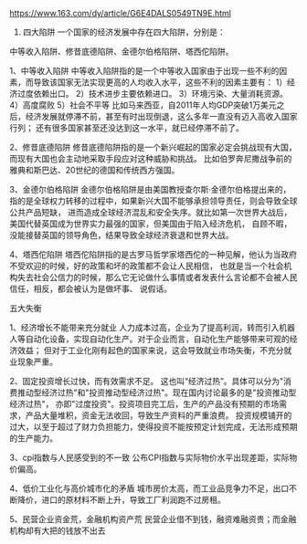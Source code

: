 
https://www.163.com/dy/article/G6E4DALS0549TN9E.html
1. 四大陷阱
   一个国家的经济发展中存在四大陷阱，分别是：

中等收入陷阱、修昔底德陷阱、金德尔伯格陷阱、塔西佗陷阱。

1、中等收入陷阱
中等收入陷阱指的是一个中等收入国家由于出现一些不利的因素，而导致该国家无法实现更高的人均收入水平，这些不利的因素主要有：
1）经济过度依赖出口。
2）技术进步主要依赖进口。
3）环境污染、大量消耗资源。
4）高度腐败
5）社会不平等
比如马来西亚，自2011年人均GDP突破1万美元之后，经济发展就停滞不前，甚至有时出现倒退，这么多年一直没有迈入高收入国家行列； 
还有很多国家甚至还没达到这一水平，就已经停滞不前了。

2、修昔底德陷阱
修昔底德陷阱指的是一个新兴崛起的国家必定会挑战现有大国，而现有大国也会主动地采取手段应对这种威胁和挑战。
比如伯罗奔尼撒战争前的雅典和斯巴达、20世纪的德国和传统西方强国。


3、金德尔伯格陷阱
金德尔伯格陷阱是由美国教授查尔斯·金德尔伯格提出来的，指的是全球权力转移的过程中，如果新兴大国不能够承担领导责任，则会导致全球公共产品短缺，
进而造成全球经济混乱和安全失序。就比如第一次世界大战后，美国代替英国成为世界实力最强的国家，但美国由于陷入经济危机，
自顾不暇，没能接替英国的领导角色，结果导致全球经济衰退和世界大战。

4、塔西佗陷阱
塔西佗陷阱指的是古罗马哲学家塔西佗的一种见解，他认为当政府不受欢迎的时候，好的政策和坏的政策都不会让人民相信，
也就是当一个社会机构失去社会公信力的时候，那么它无论做什么事情或者发表什么言论都不会被人民信任，相反，都会被认为是做坏事、
说假话。



五大失衡

1、经济增长不能带来充分就业
人力成本过高，企业为了提高利润，转而引入机器人等自动化设备，实现自动化生产。对于企业而言，自动化生产能够带来可观的经济效益；
但对于工业化刚有起色的国家来说，这会导致就业市场失衡，不充分就业现象严重。

2、固定投资增长过快，而有效需求不足。
这也叫“经济过热”。具体可以分为"消费推动型经济过热"和"投资推动型经济过热"。现在国内讨论最多的是"投资推动型经济过热"，
亦即"过度投资"。投资项目完工后，生产的产品没有预期的市场需求，产品大量堆积，资金无法收回，导致生产资料的严重浪费。
投资规模铺开的过大，以至于超过了财力负担能力，使得投资不能按预定计划完成，无法形成预期的生产能力。

3、cpi指数与人民感受到的不一致
公布CPI指数与实际物价水平出现差距，实际物价偏高。

4、低价工业化与高价城市化的矛盾
城市房价太高，而工业品竞争力不足，出口不断降价，进口的原材料不断上升，导致工厂利润跑不过房租。

5、民营企业资金荒，金融机构资产荒
民营企业借不到钱，融资难融资贵；而金融机构却有大把的钱放不出去